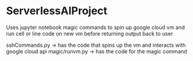 # ServerlessAIProject
Uses jupyter notebook magic commands to spin up google cloud vm and run cell or line code on new vm before returning output back to user

sshCommands.py -> has the code that spins up the vm and interacts with google cloud api
magic/runvm.py -> has the code for the magic command 
